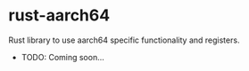 # rust-aarch64

Rust library to use aarch64 specific functionality and registers.

* TODO: Coming soon...
